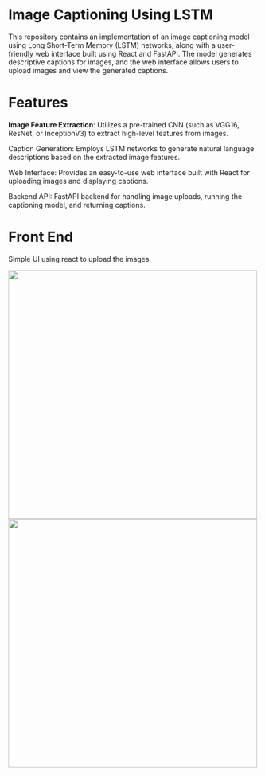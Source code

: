 # Image Captioning Using LSTM

This repository contains an implementation of an image captioning model using Long Short-Term Memory (LSTM) networks, along with a user-friendly web interface built using React and FastAPI. The model generates descriptive captions for images, and the web interface allows users to upload images and view the generated captions.

# Features

**Image Feature Extraction**: Utilizes a pre-trained CNN (such as VGG16, ResNet, or InceptionV3) to extract high-level features from images.

Caption Generation: Employs LSTM networks to generate natural language descriptions based on the extracted image features.

Web Interface: Provides an easy-to-use web interface built with React for uploading images and displaying captions.

Backend API: FastAPI backend for handling image uploads, running the captioning model, and returning captions.

# Front End

Simple UI using react to upload the images.

<img src="https://github.com/Sharathprasaath/Image-Captioning/assets/116355960/5980db46-15b4-48d9-9b26-f6607c942745" width="500" />
<img src="https://github.com/Sharathprasaath/Image-Captioning/assets/116355960/e7a49420-c245-4b45-97dc-6863a5b78b74" width="500" />
